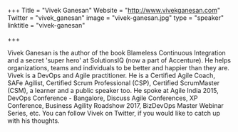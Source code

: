 +++
Title = "Vivek Ganesan"
Website = "http://www.vivekganesan.com"
Twitter = "vivek_ganesan"
image = "vivek-ganesan.jpg"
type = "speaker"
linktitle = "vivek-ganesan"

+++

Vivek Ganesan is the author of the book Blameless Continuous Integration and a secret 'super hero' at SolutionsIQ (now a part of Accenture). He helps organizations, teams and individuals to be better and happier than they are.
Vivek is a DevOps and Agile practitioner. He is a Certified Agile Coach, SAFe Agilist, Certified Scrum Professional (CSP), Certified ScrumMaster (CSM), a learner and a public speaker too. He spoke at Agile India 2015, DevOps Conference - Bangalore, Discuss Agile Conferences, XP Conference, Business Agility Roadshow 2017, BizDevOps Master Webinar Series, etc.
You can follow Vivek on Twitter, if you would like to catch up with his thoughts.